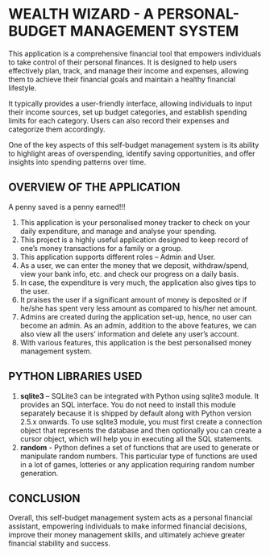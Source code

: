 # WEALTH WIZARD - A PERSONAL-BUDGET MANAGEMENT SYSTEM
This application is a comprehensive financial tool that empowers individuals to take control of their personal finances. It is designed to help users effectively plan, track, and manage their income and expenses, allowing them to achieve their financial goals and maintain a healthy financial lifestyle.

It typically provides a user-friendly interface, allowing individuals to input their income sources, set up budget categories, and establish spending limits for each category. Users can also record their expenses and categorize them accordingly.

One of the key aspects of this self-budget management system is its ability to highlight areas of overspending, identify saving opportunities, and offer insights into spending patterns over time.

## OVERVIEW OF THE APPLICATION
A penny saved is a penny earned!!!
1. This application is your personalised money tracker to check on your daily expenditure, and manage and analyse your spending.
2. This project is a highly useful application designed to keep record of one’s money transactions for a family or a group.
3. This application supports different roles – Admin and User.
4. As a user, we can enter the money that we deposit, withdraw/spend, view your
bank info, etc. and check our progress on a daily basis.
5. In case, the expenditure is very much, the application also gives tips to the user.
6. It praises the user if a significant amount of money is deposited or if he/she has spent very less amount as compared to his/her net amount.
7. Admins are created during the application set-up, hence, no user can become an admin. As an admin, addition to the above features, we can also view all the users’ information and delete any user’s account.
8. With various features, this application is the best personalised money management system.

## PYTHON LIBRARIES USED
1. **sqlite3** – SQLite3 can be integrated with Python using sqlite3 module. It provides an SQL interface. You do not need to install this module separately because it is shipped by default along with Python version 2.5.x onwards.
To use sqlite3 module, you must first create a connection object that represents the database and then optionally you can create a cursor object, which will help you in executing all the SQL statements.
2. **random** - Python defines a set of functions that are used to generate or manipulate random numbers. This particular type of functions are used in a lot of games, lotteries or any application requiring random number generation.

## CONCLUSION
Overall, this self-budget management system acts as a personal financial assistant, empowering individuals to make informed financial decisions, improve their money management skills, and ultimately achieve greater financial stability and success.
